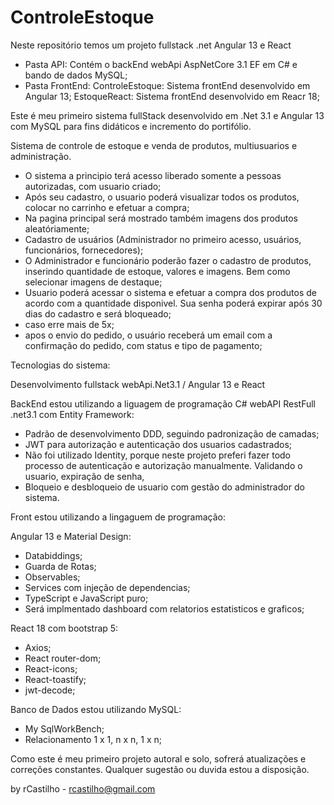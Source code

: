 # ControleEstoque

Neste repositório temos um projeto fullstack .net Angular 13 e React

- Pasta API: Contém o backEnd webApi AspNetCore 3.1 EF em C# e bando de dados MySQL;
- Pasta FrontEnd:
    ControleEstoque: Sistema frontEnd desenvolvido em Angular 13;
    EstoqueReact: Sistema frontEnd desenvolvido em Reacr 18;


Este é meu primeiro sistema fullStack desenvolvido em .Net 3.1 e Angular 13 com MySQL para fins didáticos e incremento do portifólio.

Sistema de controle de estoque e venda de produtos, multiusuarios e administração. 
- O sistema a principio terá acesso liberado somente a pessoas autorizadas, com usuario criado;
- Após seu cadastro, o usuario poderá visualizar todos os produtos, colocar no carrinho e efetuar a compra;
- Na pagina principal será mostrado também imagens dos produtos aleatóriamente;
- Cadastro de usuários (Administrador no primeiro acesso, usuários, funcionários, fornecedores);
- O Administrador e funcionário poderão fazer o cadastro de produtos, inserindo quantidade de estoque, valores e imagens. Bem como selecionar imagens de destaque;
- Usuario poderá acessar o sistema e efetuar a compra dos produtos de acordo com a quantidade disponivel. Sua senha poderá expirar após 30 dias do cadastro e será bloqueado;
- caso erre mais de 5x;
- apos o envio do pedido, o usuário receberá um email com a confirmação do pedido, com status e tipo de pagamento;

Tecnologias do sistema:

Desenvolvimento fullstack webApi.Net3.1  / Angular 13 e React

BackEnd estou utilizando a liguagem de programação C# webAPI RestFull .net3.1 com Entity Framework:

- Padrão de desenvolvimento DDD, seguindo padronização de camadas;
- JWT para autorização e autenticação dos usuarios cadastrados;
- Não foi utilizado Identity, porque neste projeto preferi fazer todo processo de autenticação e autorização manualmente. Validando o usuario,  expiração de senha, 
- Bloqueio e desbloqueio de usuario com gestão do administrador do sistema.

Front estou utilizando a lingaguem de programação:

Angular 13 e Material Design:
- Databiddings;
- Guarda de Rotas;
- Observables;
- Services com injeção de dependencias;
- TypeScript e JavaScript puro;
- Será implmentado dashboard com relatorios estatisticos e graficos;

React 18 com bootstrap 5:
- Axios;
- React router-dom;
- React-icons;
- React-toastify;
- jwt-decode;

Banco de Dados estou utilizando MySQL:
- My SqlWorkBench;
- Relacionamento 1 x 1, n x n, 1 x n;


Como este é meu primeiro projeto autoral e solo, sofrerá atualizações e correções constantes.
Qualquer sugestão ou duvida estou a disposição.

by rCastilho - rcastilho@gmail.com